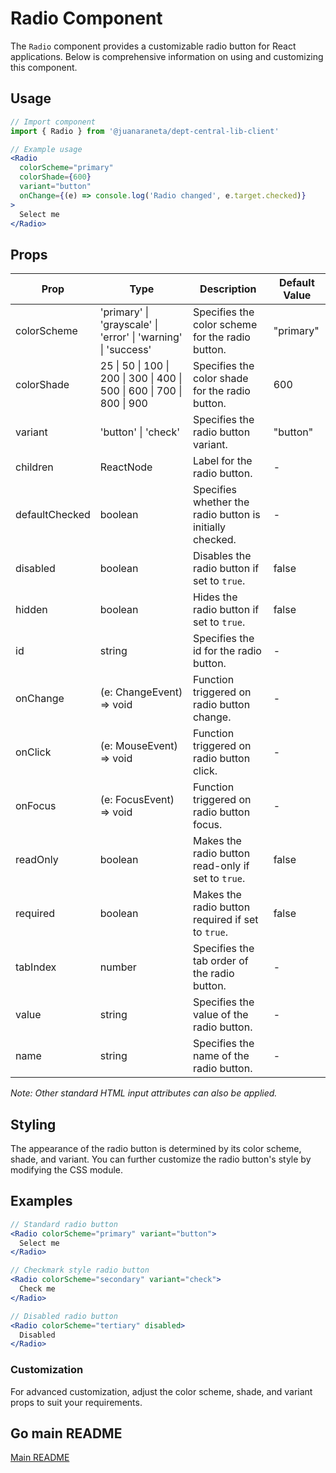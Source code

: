 # Radio Component

The `Radio` component provides a customizable radio button for React applications. Below is comprehensive information on using and customizing this component.

## Usage

```jsx
// Import component
import { Radio } from '@juanaraneta/dept-central-lib-client'
```

```jsx
// Example usage
<Radio
  colorScheme="primary"
  colorShade={600}
  variant="button"
  onChange={(e) => console.log('Radio changed', e.target.checked)}
>
  Select me
</Radio>
```

## Props

| Prop           | Type                                                                    | Description                                              | Default Value |
| -------------- | ----------------------------------------------------------------------- | -------------------------------------------------------- | ------------- |
| colorScheme    | 'primary' \| 'grayscale' \| 'error' \| 'warning' \| 'success'           | Specifies the color scheme for the radio button.         | "primary"     |
| colorShade     | 25 \| 50 \| 100 \| 200 \| 300 \| 400 \| 500 \| 600 \| 700 \| 800 \| 900 | Specifies the color shade for the radio button.          | 600           |
| variant        | 'button' \| 'check'                                                     | Specifies the radio button variant.                      | "button"      |
| children       | ReactNode                                                               | Label for the radio button.                              | -             |
| defaultChecked | boolean                                                                 | Specifies whether the radio button is initially checked. | -             |
| disabled       | boolean                                                                 | Disables the radio button if set to `true`.              | false         |
| hidden         | boolean                                                                 | Hides the radio button if set to `true`.                 | false         |
| id             | string                                                                  | Specifies the id for the radio button.                   | -             |
| onChange       | (e: ChangeEvent<HTMLInputElement>) => void                              | Function triggered on radio button change.               | -             |
| onClick        | (e: MouseEvent<HTMLInputElement>) => void                               | Function triggered on radio button click.                | -             |
| onFocus        | (e: FocusEvent<HTMLInputElement>) => void                               | Function triggered on radio button focus.                | -             |
| readOnly       | boolean                                                                 | Makes the radio button read-only if set to `true`.       | false         |
| required       | boolean                                                                 | Makes the radio button required if set to `true`.        | false         |
| tabIndex       | number                                                                  | Specifies the tab order of the radio button.             | -             |
| value          | string                                                                  | Specifies the value of the radio button.                 | -             |
| name           | string                                                                  | Specifies the name of the radio button.                  | -             |

_Note: Other standard HTML input attributes can also be applied._

## Styling

The appearance of the radio button is determined by its color scheme, shade, and variant. You can further customize the radio button's style by modifying the CSS module.

## Examples

```jsx
// Standard radio button
<Radio colorScheme="primary" variant="button">
  Select me
</Radio>

// Checkmark style radio button
<Radio colorScheme="secondary" variant="check">
  Check me
</Radio>

// Disabled radio button
<Radio colorScheme="tertiary" disabled>
  Disabled
</Radio>
```

### Customization

For advanced customization, adjust the color scheme, shade, and variant props to suit your requirements.

## Go main README

[Main README](../../../README.md#components)
